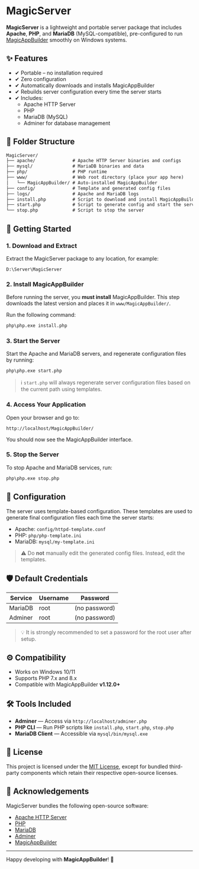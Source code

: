 # MagicServer

**MagicServer** is a lightweight and portable server package that includes **Apache**, **PHP**, and **MariaDB** (MySQL-compatible), pre-configured to run [MagicAppBuilder](https://github.com/planetbiru/magicappbuilder) smoothly on Windows systems.

## ✨ Features

- ✔ Portable – no installation required
- ✔ Zero configuration
- ✔ Automatically downloads and installs MagicAppBuilder
- ✔ Rebuilds server configuration every time the server starts
- ✔ Includes:
  - Apache HTTP Server
  - PHP
  - MariaDB (MySQL)
  - Adminer for database management

## 📁 Folder Structure

```txt
MagicServer/
├── apache/              # Apache HTTP Server binaries and configs
├── mysql/               # MariaDB binaries and data
├── php/                 # PHP runtime
├── www/                 # Web root directory (place your app here)
│   └── MagicAppBuilder/ # Auto-installed MagicAppBuilder
├── config/              # Template and generated config files
├── logs/                # Apache and MariaDB logs
├── install.php          # Script to download and install MagicAppBuilder
├── start.php            # Script to generate config and start the server
└── stop.php             # Script to stop the server
````

## 🚀 Getting Started

### 1. Download and Extract

Extract the MagicServer package to any location, for example:

```
D:\Server\MagicServer
```

### 2. Install MagicAppBuilder

Before running the server, you **must install** MagicAppBuilder. This step downloads the latest version and places it in `www/MagicAppBuilder/`.

Run the following command:

```bash
php\php.exe install.php
```

### 3. Start the Server

Start the Apache and MariaDB servers, and regenerate configuration files by running:

```bash
php\php.exe start.php
```

> ℹ️ `start.php` will always regenerate server configuration files based on the current path using templates.

### 4. Access Your Application

Open your browser and go to:

```
http://localhost/MagicAppBuilder/
```

You should now see the MagicAppBuilder interface.

### 5. Stop the Server

To stop Apache and MariaDB services, run:

```bash
php\php.exe stop.php
```

## 🔧 Configuration

The server uses template-based configuration. These templates are used to generate final configuration files each time the server starts:

* Apache: `config/httpd-template.conf`
* PHP: `php/php-template.ini`
* MariaDB: `mysql/my-template.ini`

> ⚠️ Do **not** manually edit the generated config files. Instead, edit the templates.

## 🛡️ Default Credentials

| Service | Username | Password      |
| ------- | -------- | ------------- |
| MariaDB | root     | (no password) |
| Adminer | root     | (no password) |

> 💡 It is strongly recommended to set a password for the root user after setup.

## ⚙️ Compatibility

* Works on Windows 10/11
* Supports PHP 7.x and 8.x
* Compatible with MagicAppBuilder **v1.12.0+**

## 🛠 Tools Included

* **Adminer** — Access via `http://localhost/adminer.php`
* **PHP CLI** — Run PHP scripts like `install.php`, `start.php`, `stop.php`
* **MariaDB Client** — Accessible via `mysql/bin/mysql.exe`

## 📜 License

This project is licensed under the [MIT License](LICENSE), except for bundled third-party components which retain their respective open-source licenses.

## 🙏 Acknowledgements

MagicServer bundles the following open-source software:

* [Apache HTTP Server](https://httpd.apache.org/)
* [PHP](https://www.php.net/)
* [MariaDB](https://mariadb.org/)
* [Adminer](https://www.adminer.org/)
* [MagicAppBuilder](https://github.com/planetbiru/magicappbuilder)

---

Happy developing with **MagicAppBuilder**! 🚀


